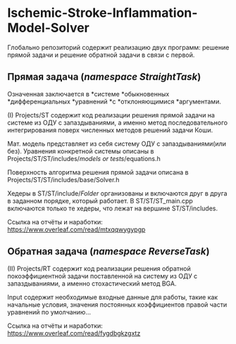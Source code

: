 # Ischemic-Stroke-Inflammation-Model-Solver

Глобально репозиторий содержит реализацию двух программ: решение прямой задачи и решение обратной задачи в связи с первой.

## Прямая задача (*namespace StraightTask*)

Означенная заключается в *системе *обыкновенных *дифференциальных *уравнений *с *отклоняющимися *аргументами.

(I) Projects/ST содержит код реализации решения прямой задачи на системе из ОДУ с запаздываниями, а именно метод последовательного интегрирования поверх численных методов решений задачи Коши.

Мат. модель представляет из себя систему ОДУ с запаздываниями(или без). Уравнения конкретной системы описаны в Projects/ST/ST/includes/*models or tests*/equations.h

Поверхность алгоритма решения прямой задачи описана в Projects/ST/ST/includes/base/Solver.h

Хедеры в ST/ST/include/*Folder* организованы и включаются друг в друга в заданном порядке, который работает.
В ST/ST/ST_main.cpp включаются только те хедеры, что лежат на вершине ST/ST/includes.

Ссылка на отчёты и наработки: 
https://www.overleaf.com/read/mtxqqwygypgp

## Обратная задача (*namespace ReverseTask*)
(II) Projects/RT содержит код реализации решения обратной покоэффициентной задачи поставленной на систему из ОДУ с запаздываниями, а именно стохастический метод BGA.

Input содержит необходимые входные данные для работы, такие как начальные условия, значения постоянных коэффициентов правой части уравнений по умолчанию...

Ссылка на отчёты и наработки: 
https://www.overleaf.com/read/fygdbgkzgxtz
